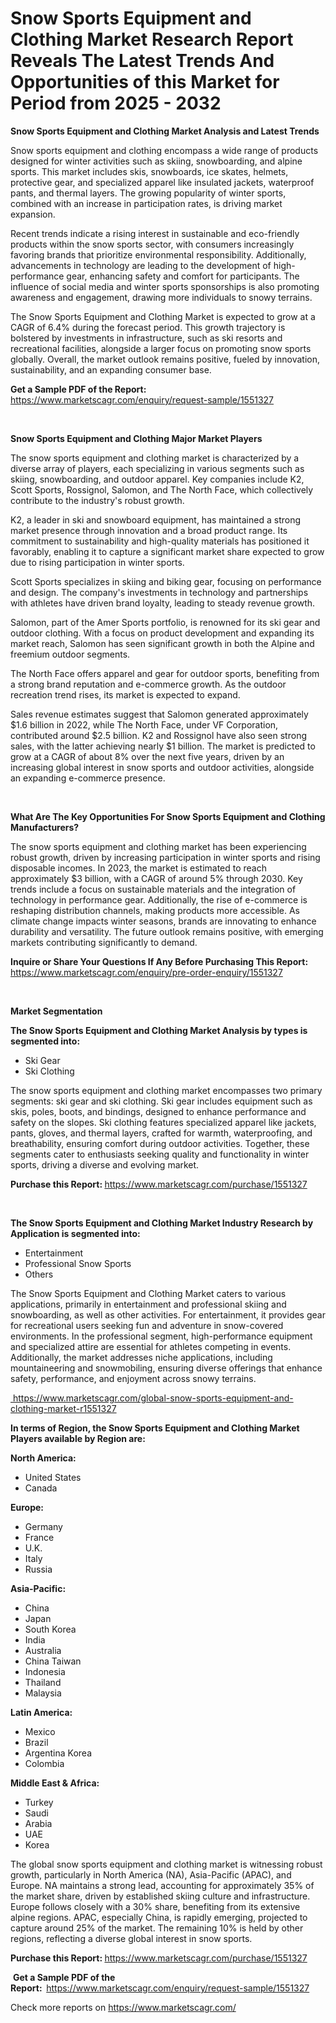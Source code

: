<p><h1>Snow Sports Equipment and Clothing Market Research Report Reveals The Latest Trends And Opportunities of this Market for Period from 2025 - 2032</h1></p><p><strong>Snow Sports Equipment and Clothing Market Analysis and Latest Trends</strong></p>
<p><p>Snow sports equipment and clothing encompass a wide range of products designed for winter activities such as skiing, snowboarding, and alpine sports. This market includes skis, snowboards, ice skates, helmets, protective gear, and specialized apparel like insulated jackets, waterproof pants, and thermal layers. The growing popularity of winter sports, combined with an increase in participation rates, is driving market expansion.</p><p>Recent trends indicate a rising interest in sustainable and eco-friendly products within the snow sports sector, with consumers increasingly favoring brands that prioritize environmental responsibility. Additionally, advancements in technology are leading to the development of high-performance gear, enhancing safety and comfort for participants. The influence of social media and winter sports sponsorships is also promoting awareness and engagement, drawing more individuals to snowy terrains.</p><p>The Snow Sports Equipment and Clothing Market is expected to grow at a CAGR of 6.4% during the forecast period. This growth trajectory is bolstered by investments in infrastructure, such as ski resorts and recreational facilities, alongside a larger focus on promoting snow sports globally. Overall, the market outlook remains positive, fueled by innovation, sustainability, and an expanding consumer base.</p></p>
<p><strong>Get a Sample PDF of the Report:&nbsp;</strong> <a href="https://www.marketscagr.com/enquiry/request-sample/1551327?utm_campaign=2041&utm_medium=2&utm_source=Github&utm_content=ia&utm_term=05042025&utm_id=snow-sports-equipment-and-clothing">https://www.marketscagr.com/enquiry/request-sample/1551327</a></p>
<p>&nbsp;</p>
<p><strong>Snow Sports Equipment and Clothing Major Market Players</strong></p>
<p><p>The snow sports equipment and clothing market is characterized by a diverse array of players, each specializing in various segments such as skiing, snowboarding, and outdoor apparel. Key companies include K2, Scott Sports, Rossignol, Salomon, and The North Face, which collectively contribute to the industry's robust growth.</p><p>K2, a leader in ski and snowboard equipment, has maintained a strong market presence through innovation and a broad product range. Its commitment to sustainability and high-quality materials has positioned it favorably, enabling it to capture a significant market share expected to grow due to rising participation in winter sports.</p><p>Scott Sports specializes in skiing and biking gear, focusing on performance and design. The company's investments in technology and partnerships with athletes have driven brand loyalty, leading to steady revenue growth.</p><p>Salomon, part of the Amer Sports portfolio, is renowned for its ski gear and outdoor clothing. With a focus on product development and expanding its market reach, Salomon has seen significant growth in both the Alpine and freemium outdoor segments.</p><p>The North Face offers apparel and gear for outdoor sports, benefiting from a strong brand reputation and e-commerce growth. As the outdoor recreation trend rises, its market is expected to expand.</p><p>Sales revenue estimates suggest that Salomon generated approximately $1.6 billion in 2022, while The North Face, under VF Corporation, contributed around $2.5 billion. K2 and Rossignol have also seen strong sales, with the latter achieving nearly $1 billion. The market is predicted to grow at a CAGR of about 8% over the next five years, driven by an increasing global interest in snow sports and outdoor activities, alongside an expanding e-commerce presence.</p></p>
<p>&nbsp;</p>
<p><strong>What Are The Key Opportunities For Snow Sports Equipment and Clothing Manufacturers?</strong></p>
<p><p>The snow sports equipment and clothing market has been experiencing robust growth, driven by increasing participation in winter sports and rising disposable incomes. In 2023, the market is estimated to reach approximately $3 billion, with a CAGR of around 5% through 2030. Key trends include a focus on sustainable materials and the integration of technology in performance gear. Additionally, the rise of e-commerce is reshaping distribution channels, making products more accessible. As climate change impacts winter seasons, brands are innovating to enhance durability and versatility. The future outlook remains positive, with emerging markets contributing significantly to demand.</p></p>
<p><strong>Inquire or Share Your Questions If Any Before Purchasing This Report:</strong> <a href="https://www.marketscagr.com/enquiry/pre-order-enquiry/1551327?utm_campaign=2041&utm_medium=2&utm_source=Github&utm_content=ia&utm_term=05042025&utm_id=snow-sports-equipment-and-clothing">https://www.marketscagr.com/enquiry/pre-order-enquiry/1551327</a></p>
<p>&nbsp;</p>
<p><strong>Market Segmentation</strong></p>
<p><strong>The Snow Sports Equipment and Clothing Market Analysis by types is segmented into:</strong></p>
<p><ul><li>Ski Gear</li><li>Ski Clothing</li></ul></p>
<p><p>The snow sports equipment and clothing market encompasses two primary segments: ski gear and ski clothing. Ski gear includes equipment such as skis, poles, boots, and bindings, designed to enhance performance and safety on the slopes. Ski clothing features specialized apparel like jackets, pants, gloves, and thermal layers, crafted for warmth, waterproofing, and breathability, ensuring comfort during outdoor activities. Together, these segments cater to enthusiasts seeking quality and functionality in winter sports, driving a diverse and evolving market.</p></p>
<p><strong>Purchase this Report:&nbsp;</strong><a href="https://www.marketscagr.com/purchase/1551327?utm_campaign=2041&utm_medium=2&utm_source=Github&utm_content=ia&utm_term=05042025&utm_id=snow-sports-equipment-and-clothing">https://www.marketscagr.com/purchase/1551327</a></p>
<p>&nbsp;</p>
<p><strong>The Snow Sports Equipment and Clothing Market Industry Research by Application is segmented into:</strong></p>
<p><ul><li>Entertainment</li><li>Professional Snow Sports</li><li>Others</li></ul></p>
<p><p>The Snow Sports Equipment and Clothing Market caters to various applications, primarily in entertainment and professional skiing and snowboarding, as well as other activities. For entertainment, it provides gear for recreational users seeking fun and adventure in snow-covered environments. In the professional segment, high-performance equipment and specialized attire are essential for athletes competing in events. Additionally, the market addresses niche applications, including mountaineering and snowmobiling, ensuring diverse offerings that enhance safety, performance, and enjoyment across snowy terrains.</p></p>
<p><a href="https://www.marketscagr.com/global-snow-sports-equipment-and-clothing-market-r1551327?utm_campaign=2041&utm_medium=2&utm_source=Github&utm_content=ia&utm_term=05042025&utm_id=snow-sports-equipment-and-clothing">&nbsp;https://www.marketscagr.com/global-snow-sports-equipment-and-clothing-market-r1551327</a></p>
<p><strong>In terms of Region, the Snow Sports Equipment and Clothing Market Players available by Region are:</strong></p>
<p>
    <p> <strong> North America: </strong>
        <ul>
            <li>United States</li>
            <li>Canada</li>
        </ul>
        </p> 
    <p> <strong> Europe: </strong>
        <ul>
            <li>Germany</li>
            <li>France</li>
            <li>U.K.</li>
            <li>Italy</li>
            <li>Russia</li>
        </ul>
        </p> 
    <p> <strong> Asia-Pacific: </strong>
        <ul>
            <li>China</li>
            <li>Japan</li>
            <li>South Korea</li>
            <li>India</li>
            <li>Australia</li>
            <li>China Taiwan</li>
            <li>Indonesia</li>
            <li>Thailand</li>
            <li>Malaysia</li>
        </ul>
        </p> 
    <p> <strong> Latin America: </strong>
        <ul>
            <li>Mexico</li>
            <li>Brazil</li>
            <li>Argentina Korea</li>
            <li>Colombia</li>
        </ul>
        </p> 
    <p> <strong> Middle East & Africa: </strong>
        <ul>
            <li>Turkey</li>
            <li>Saudi</li>
            <li>Arabia</li>
            <li>UAE</li>
            <li>Korea</li>
        </ul>
    </p>
    </p>
<p><p>The global snow sports equipment and clothing market is witnessing robust growth, particularly in North America (NA), Asia-Pacific (APAC), and Europe. NA maintains a strong lead, accounting for approximately 35% of the market share, driven by established skiing culture and infrastructure. Europe follows closely with a 30% share, benefiting from its extensive alpine regions. APAC, especially China, is rapidly emerging, projected to capture around 25% of the market. The remaining 10% is held by other regions, reflecting a diverse global interest in snow sports.</p></p>
<p><strong>Purchase this Report: </strong><a href="https://www.marketscagr.com/purchase/1551327?utm_campaign=2041&utm_medium=2&utm_source=Github&utm_content=ia&utm_term=05042025&utm_id=snow-sports-equipment-and-clothing">https://www.marketscagr.com/purchase/1551327</a></p>
<p>&nbsp;<strong>Get a Sample PDF of the Report:&nbsp;&nbsp;</strong><a href="https://www.marketscagr.com/enquiry/request-sample/1551327?utm_campaign=2041&utm_medium=2&utm_source=Github&utm_content=ia&utm_term=05042025&utm_id=snow-sports-equipment-and-clothing">https://www.marketscagr.com/enquiry/request-sample/1551327</a></p>
<p><strong></strong></p>
<p>Check more reports on <a href="https://www.marketscagr.com/?utm_campaign=2041&utm_medium=2&utm_source=Github&utm_content=ia&utm_term=05042025&utm_id=snow-sports-equipment-and-clothing">https://www.marketscagr.com/</a></p>